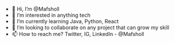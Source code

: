 - 👋 Hi, I’m @Mafsholl
- 👀 I’m interested in anything tech 
- 🌱 I’m currently learning Java, Python, React
- 💞️ I’m looking to collaborate on any project that can grow my skill
- 📫 How to reach me? Twitter, IG, LinkedIn - @Mafsholl 

<!---
MafSholl/MafSholl is a ✨ special ✨ repository because its `README.md` (this file) appears on your GitHub profile.
You can click the Preview link to take a look at your changes.
--->

